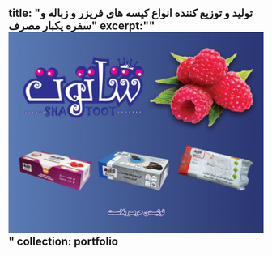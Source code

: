 title: "تولید و توزیع کننده انواع کیسه های فریزر و زباله و سفره یکبار مصرف"
excerpt:"" <br/><img src='/images/PP.jpg'>"
collection: portfolio
---

